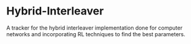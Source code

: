 # Hybrid-Interleaver
A tracker for the hybrid interleaver implementation done for computer networks and incorporating RL techniques to find the best parameters.
